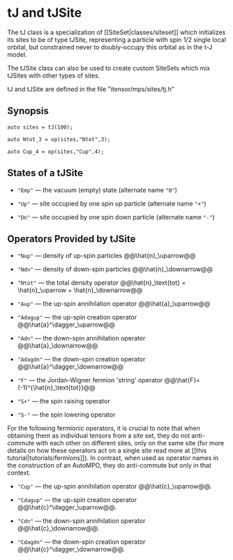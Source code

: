 # tJ and tJSite

The tJ class is a specialization of [[SiteSet|classes/siteset]] which initializes
its sites to be of type tJSite, representing a particle with spin 1/2
single local orbital, but constrained never to doubly-occupy this orbital as in the
t-J model.

The tJSite class can also be used to create custom SiteSets which mix tJSites
with other types of sites.

tJ and tJSite are defined in the file "itensor/mps/sites/tj.h"

## Synopsis

    auto sites = tJ(100);

    auto Ntot_3 = op(sites,"Ntot",3);

    auto Cup_4 = op(sites,"Cup",4);

## States of a tJSite

* `"Emp"` &mdash; the vacuum (empty) state (alternate name `"0"`)

* `"Up"` &mdash; site occupied by one spin up particle (alternate name `"+"`)

* `"Dn"` &mdash; site occupied by one spin down particle (alternate name `"-"`)

## Operators Provided by tJSite

* `"Nup"` &mdash; density of up-spin particles @@\hat{n}\_\uparrow@@

* `"Ndn"` &mdash; density of down-spin particles @@\hat{n}\_\downarrow@@

* `"Ntot"` &mdash; the total density operator @@\hat{n}\_\text{tot} = \hat{n}\_\uparrow + \hat{n}\_\downarrow@@

* `"Aup"` &mdash; the up-spin annihilation operator @@\hat{a}\_\uparrow@@

* `"Adagup"` &mdash; the up-spin creation operator @@\hat{a}^\dagger\_\uparrow@@

* `"Adn"` &mdash; the down-spin annihilation operator @@\hat{a}\_\downarrow@@

* `"Adagdn"` &mdash; the down-spin creation operator @@\hat{a}^\dagger\_\downarrow@@

* `"F"` &mdash; the Jordan-Wigner fermion 'string' operator @@\hat{F}=(-1)^{\hat{n}\_\text{tot}}@@

* `"S+"` &mdash; the spin raising operator

* `"S-"` &mdash; the spin lowering operator

For the following fermionic operators, it is crucial to note that when obtaining them as individual
tensors from a site set, they do not anti-commute with each other on different sites, only on 
the same site (for more details on how these operators act on a single site read more at
[[this tutorial|tutorials/fermions]]). In contrast, when used as operator names in the
construction of an AutoMPO, they do anti-commute but only in that context.

* `"Cup"` &mdash; the up-spin annihilation operator @@\hat{c}\_\uparrow@@. 

* `"Cdagup"` &mdash; the up-spin creation operator @@\hat{c}^\dagger\_\uparrow@@.

* `"Cdn"` &mdash; the down-spin annihilation operator @@\hat{c}\_\downarrow@@. 

* `"Cdagdn"` &mdash; the down-spin creation operator @@\hat{c}^\dagger\_\downarrow@@.


